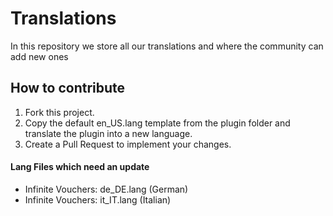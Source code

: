 # Translations
In this repository we store all our translations and where the community can add new ones

## How to contribute
1. Fork this project.
2. Copy the default en_US.lang template from the plugin folder and translate the plugin into a new language.
3. Create a Pull Request to implement your changes.

#### Lang Files which need an update
- Infinite Vouchers: de_DE.lang (German)
- Infinite Vouchers: it_IT.lang (Italian)

